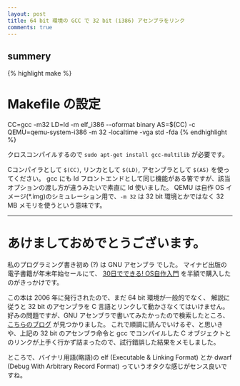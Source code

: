 ```yaml
---
layout: post
title: 64 bit 環境の GCC で 32 bit (i386) アセンブラをリンク
comments: true
---
```


## summery

{% highlight make %}
# Makefile の設定
CC=gcc -m32
LD=ld -m elf_i386 --oformat binary
AS=$(CC) -c
QEMU=qemu-system-i386 -m 32 -localtime -vga std -fda
{% endhighlight %}

クロスコンパイルするので `sudo apt-get install gcc-multilib` が必要です。

Cコンパイラとして `$(CC)`, リンカとして `$(LD)`, アセンブラとして `$(AS)` を使ってください。
gcc にも ld フロントエンドとして同じ機能がある筈ですが、該当オプションの渡し方が違うみたいで素直に ld 使いました。
QEMU は自作 OS イメージ(*.img)のシミュレーション用で、`-m 32` は 32 bit 環境とかではなく 32 MB メモリを使うという意味です。


---

# あけましておめでとうございます。

私のプログラミング書き初め (?) は GNU アセンブラ でした。
マイナビ出版の電子書籍が年末年始セールにて、
[30日でできる! OS自作入門](http://tatsu-zine.com/books/make-your-own-os-in30days)
を半額で購入したのがきっかけです。

この本は 2006 年に発行されたので、まだ 64 bit 環境が一般的でなく、
解説に従うと 32 bit のアセンブラを C 言語とリンクして動かさなくてはいけません。
好みの問題ですが、GNU アセンブラで書いてみたかったので検索したところ、
[こちらのブログ](http://cyberbird.indiesj.com/x86%E3%80%80os%E8%87%AA%E4%BD%9C%E5%85%A5%E9%96%80/?pageNo=3) が見つかりました。
これで順調に読んでいけるぞ、と思いきや、上記の 32 bit のアセンブラ命令と gcc でコンパイルした
C オブジェクトとのリンクが上手く行かず詰まったので、試行錯誤した結果をメモしました。

ところで、バイナリ用語(略語)の elf (Executable & Linking Format) とか dwarf (Debug With Arbitrary Record Format) っていうオタクな感じがセンス良いですね。

